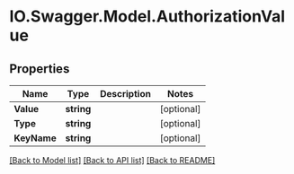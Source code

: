 # IO.Swagger.Model.AuthorizationValue
## Properties

Name | Type | Description | Notes
------------ | ------------- | ------------- | -------------
**Value** | **string** |  | [optional] 
**Type** | **string** |  | [optional] 
**KeyName** | **string** |  | [optional] 

[[Back to Model list]](../README.md#documentation-for-models) [[Back to API list]](../README.md#documentation-for-api-endpoints) [[Back to README]](../README.md)

